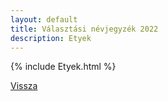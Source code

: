 ```yaml
---
layout: default
title: Választási névjegyzék 2022
description: Etyek
---
```


{% include Etyek.html %}

[Vissza](./)